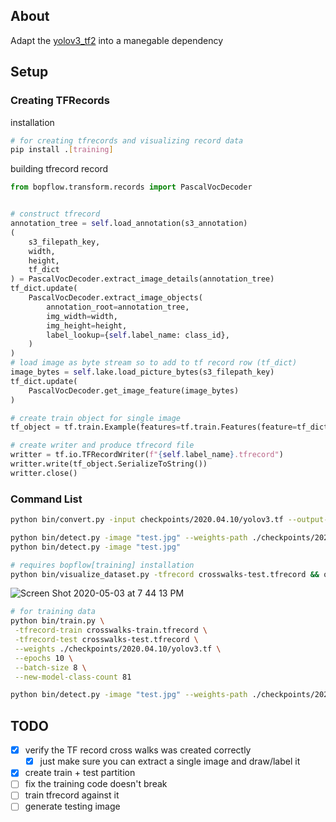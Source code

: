 ## About

Adapt the [yolov3_tf2](https://github.com/zzh8829/yolov3-tf2) into a manegable dependency


## Setup

### Creating TFRecords
installation
```bash
# for creating tfrecords and visualizing record data
pip install .[training]
```

building tfrecord record
```python
from bopflow.transform.records import PascalVocDecoder


# construct tfrecord
annotation_tree = self.load_annotation(s3_annotation)
(
    s3_filepath_key,
    width,
    height,
    tf_dict
) = PascalVocDecoder.extract_image_details(annotation_tree)
tf_dict.update(
    PascalVocDecoder.extract_image_objects(
        annotation_root=annotation_tree,
        img_width=width,
        img_height=height,
        label_lookup={self.label_name: class_id},
    )
)
# load image as byte stream so to add to tf record row (tf_dict)
image_bytes = self.lake.load_picture_bytes(s3_filepath_key)
tf_dict.update(
    PascalVocDecoder.get_image_feature(image_bytes)
)

# create train object for single image
tf_object = tf.train.Example(features=tf.train.Features(feature=tf_dict))

# create writer and produce tfrecord file
writter = tf.io.TFRecordWriter(f"{self.label_name}.tfrecord")
writter.write(tf_object.SerializeToString())
writter.close()
```


### Command List
```bash
python bin/convert.py -input checkpoints/2020.04.10/yolov3.tf --output-format model
```

```bash
python bin/detect.py -image "test.jpg" --weights-path ./checkpoints/2020.04.10/yolov3.tf
python bin/detect.py -image "test.jpg"
```

```bash
# requires bopflow[training] installation
python bin/visualize_dataset.py -tfrecord crosswalks-test.tfrecord && open output.png
```
![Screen Shot 2020-05-03 at 7 44 13 PM](https://user-images.githubusercontent.com/11270882/80928975-7e217280-8d76-11ea-929b-3a67de40398d.png)


```bash
# for training data
python bin/train.py \
 -tfrecord-train crosswalks-train.tfrecord \
 -tfrecord-test crosswalks-test.tfrecord \
 --weights ./checkpoints/2020.04.10/yolov3.tf \
 --epochs 10 \
 --batch-size 8 \
 --new-model-class-count 81

python bin/detect.py -image "test.jpg" --weights-path ./checkpoints/2020.05.07/yolov3_train_10.tf

```


## TODO
- [x] verify the TF record cross walks was created correctly
  - [x] just make sure you can extract a single image and draw/label it
- [x] create train + test partition
- [ ] fix the training code doesn't break
- [ ] train tfrecord against it
- [ ] generate testing image
